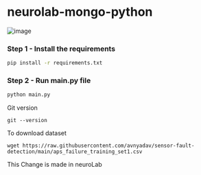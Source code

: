 # neurolab-mongo-python

![image](https://user-images.githubusercontent.com/57321948/196933065-4b16c235-f3b9-4391-9cfe-4affcec87c35.png)

### Step 1 - Install the requirements

```bash
pip install -r requirements.txt
```

### Step 2 - Run main.py file

```bash
python main.py
```


Git version  
```
git --version
```

To download dataset  
```
wget https://raw.githubusercontent.com/avnyadav/sensor-fault-detection/main/aps_failure_training_set1.csv
```

This Change is made in neuroLab